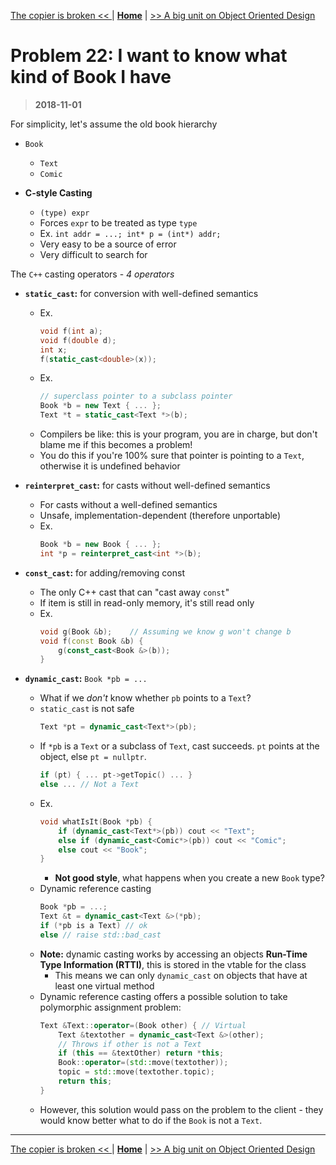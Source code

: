 [The copier is broken << ](./problem_21.md) | [**Home**](../README.md) | [>> A big unit on Object Oriented Design](./object_oriented_design.md)

# Problem 22: I want to know what kind of Book I have

> **2018-11-01**

For simplicity, let's assume the old book hierarchy

- `Book`

  - `Text`
  - `Comic`

- **C-style Casting**

  - `(type) expr`
  - Forces `expr` to be treated as type `type`
  - Ex. `int addr = ...; int* p = (int*) addr;`
  - Very easy to be a source of error
  - Very difficult to search for

The `C++` casting operators - _4 operators_

- **`static_cast`:** for conversion with well-defined semantics

  - Ex.
    ```C++
    void f(int a);
    void f(double d);
    int x;
    f(static_cast<double>(x));
    ```
  - Ex.
    ```C++
    // superclass pointer to a subclass pointer
    Book *b = new Text { ... };
    Text *t = static_cast<Text *>(b);
    ```
  - Compilers be like: this is your program, you are in charge, but don't blame me if this becomes a problem!
  - You do this if you're 100% sure that pointer is pointing to a `Text`, otherwise it is undefined behavior

- **`reinterpret_cast`:** for casts without well-defined semantics

  - For casts without a well-defined semantics
  - Unsafe, implementation-dependent (therefore unportable)
  - Ex.
    ```C++
    Book *b = new Book { ... };
    int *p = reinterpret_cast<int *>(b);
    ```

- **`const_cast`:** for adding/removing const

  - The only C++ cast that can "cast away `const`"
  - If item is still in read-only memory, it's still read only
  - Ex.
    ```C++
    void g(Book &b);    // Assuming we know g won't change b
    void f(const Book &b) {
        g(const_cast<Book &>(b));
    }
    ```

- **`dynamic_cast`:** `Book *pb = ...`

  - What if we _don't_ know whether `pb` points to a `Text`?
  - `static_cast` is not safe
    ```C++
    Text *pt = dynamic_cast<Text*>(pb);
    ```
  - If `*pb` is a `Text` or a subclass of `Text`, cast succeeds. `pt` points at the object, else `pt = nullptr`.
    ```C++
    if (pt) { ... pt->getTopic() ... }
    else ... // Not a Text
    ```
  - Ex.
    ```C++
    void whatIsIt(Book *pb) {
        if (dynamic_cast<Text*>(pb)) cout << "Text";
        else if (dynamic_cast<Comic*>(pb)) cout << "Comic";
        else cout << "Book";
    }
    ```
    - **Not good style**, what happens when you create a new `Book` type?
  - Dynamic reference casting
    ```C++
    Book *pb = ...;
    Text &t = dynamic_cast<Text &>(*pb);
    if (*pb is a Text) // ok
    else // raise std::bad_cast
    ```
  - **Note:** dynamic casting works by accessing an objects **Run-Time Type Information (RTTI)**, this is stored in the vtable for the class
    - This means we can only `dynamic_cast` on objects that have at least one virtual method
  - Dynamic reference casting offers a possible solution to take polymorphic assignment problem:
    ```C++
    Text &Text::operator=(Book other) { // Virtual
        Text &textother = dynamic_cast<Text &>(other);
        // Throws if other is not a Text
        if (this == &textOther) return *this;
        Book::operator=(std::move(textother));
        topic = std::move(textother.topic);
        return this;
    }
    ```
  - However, this solution would pass on the problem to the client - they would know better what to do if the `Book` is not a `Text`.

---

[The copier is broken << ](./problem_21.md) | [**Home**](../README.md) | [>> A big unit on Object Oriented Design](./object_oriented_design.md)
